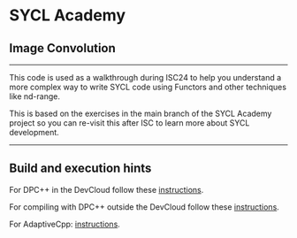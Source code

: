 # SYCL Academy

## Image Convolution
---

This code is used as a walkthrough during ISC24 to help you understand a more 
complex way to write SYCL code using Functors and other techniques like 
nd-range.

This is based on the exercises in the main branch of the SYCL Academy project 
so you can re-visit this after ISC to learn more about SYCL development.

---

## Build and execution hints

For DPC++ in the DevCloud follow these [instructions](../../README.md#working-on-the-exercises-on-intel-developer-cloud).

For compiling with DPC++ outside the DevCloud follow these [instructions](../dpcpp.md).

For AdaptiveCpp: [instructions](../adaptivecpp.md).
